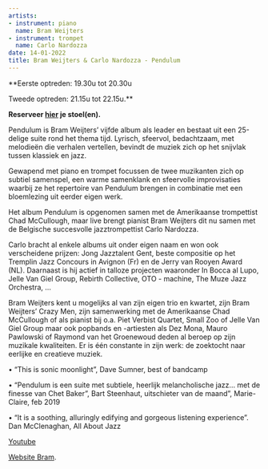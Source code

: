 ```yaml
---
artists:
- instrument: piano
  name: Bram Weijters
- instrument: trompet
  name: Carlo Nardozza
date: 14-01-2022
title: Bram Weijters & Carlo Nardozza - Pendulum
---
```

**Eerste optreden: 19.30u tot 20.30u 

Tweede optreden: 21.15u tot 22.15u.** 

**Reserveer [hier](https://ticketshop.ticketmatic.com/mechelen/jazzzolder) je stoel(en).** 

Pendulum is Bram Weijters’ vijfde album als leader en bestaat uit een 25-delige suite 
rond het thema tijd. Lyrisch, sfeervol, bedachtzaam, met melodieën die verhalen vertellen, 
bevindt de muziek zich op het snijvlak tussen klassiek en jazz. 

Gewapend met piano en trompet focussen de twee muzikanten zich op subtiel samenspel, een 
warme samenklank en sfeervolle improvisaties waarbij ze het repertoire van Pendulum 
brengen in combinatie met een bloemlezing uit eerder eigen werk. 

Het album Pendulum is opgenomen samen met de Amerikaanse trompettist Chad McCullough, 
maar live brengt pianist Bram Weijters dit nu samen met de Belgische succesvolle 
jazztrompettist Carlo Nardozza. 

Carlo bracht al enkele albums uit onder eigen naam en won ook verscheidene prijzen: Jong 
Jazztalent Gent, beste compositie op het Tremplin Jazz Concours in Avignon (Fr) en de Jerry 
van Rooyen Award (NL). Daarnaast is hij actief in talloze projecten waaronder In Bocca al 
Lupo, Jelle Van Giel Group, Rebirth Collective, OTO - machine, The Muze Jazz Orchestra, … 

Bram Weijters kent u mogelijks al van zijn eigen trio en kwartet, zijn Bram Weijters’ Crazy 
Men, zijn samenwerking met de Amerikaanse Chad McCullough of als pianist bij o.a. Piet Verbist 
Quartet, Small Zoo of Jelle Van Giel Group maar ook popbands en -artiesten als Dez Mona, Mauro 
Pawlowski of Raymond van het Groenewoud deden al beroep op zijn muzikale kwaliteiten. Er is één 
constante in zijn werk: de zoektocht naar eerlijke en creatieve muziek. 

• “This is sonic moonlight”, Dave Sumner, best of bandcamp 

• “Pendulum is een suite met subtiele, heerlijk melancholische jazz… met de finesse
van Chet Baker”, Bart Steenhaut, uitschieter van de maand”, Marie-Claire, feb 2019 

• “It is a soothing, alluringly edifying and gorgeous listening experience”. Dan
McClenaghan, All About Jazz

[Youtube](https://www.youtube.com/watch?v=S6Nz0gFP6LU) 

[Website Bram](http://www.bramweijters.com/).